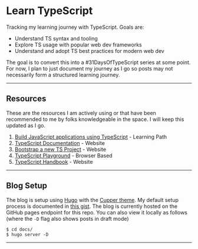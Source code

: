 # Learn TypeScript

Tracking my learning journey with TypeScript. Goals are:
 * Understand TS syntax and tooling
 * Explore TS usage with popular web dev frameworks
 * Understand and adopt TS best practices for modern web dev

The goal is to convert this into a #31DaysOfTypeScript series at some point. For now, I plan to just document my journey as I go so posts may not necessarily form a structured learning journey.

---

## Resources

These are the resources I am actively using or that have been recommended to me by folks knowledgeable in the space. I will keep this updated as I go.

1. [Build JavaScript applications using TypeScript](https://docs.microsoft.com/en-us/learn/paths/build-javascript-applications-typescript/) - Learning Path
2. [TypeScript Documentation](https://www.typescriptlang.org/docs/) - Website
3. [Bootstrap a new TS Project](https://www.typescriptlang.org/docs/bootstrap) - Website
4. [TypeScript Playground](https://www.typescriptlang.org/play) - Browser Based
5. [TypeScript Handbook](https://www.typescriptlang.org/docs/handbook/intro.html) - Website


---

## Blog Setup

The blog is setup using [Hugo]() with the [Cupper theme](). My default setup process is documented in [this gist](https://gist.github.com/nitya/51905082cfad7682bdf31bc8a36f5553). The blog is currently hosted on the GitHub pages endpoint for this repo. You can also view it locally as follows (where the `-D` flag also shows posts in draft mode)

```
$ cd docs/
$ hugo server -D
```


---